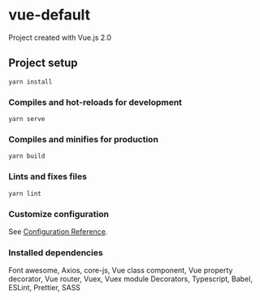 # vue-default

Project created with Vue.js 2.0

## Project setup
```
yarn install
```

### Compiles and hot-reloads for development
```
yarn serve
```

### Compiles and minifies for production
```
yarn build
```

### Lints and fixes files
```
yarn lint
```

### Customize configuration
See [Configuration Reference](https://cli.vuejs.org/config/).

### Installed dependencies
Font awesome, Axios, core-js, Vue class component, Vue property decorator, Vue router, Vuex, Vuex module Decorators, Typescript, Babel, ESLint, Prettier, SASS
